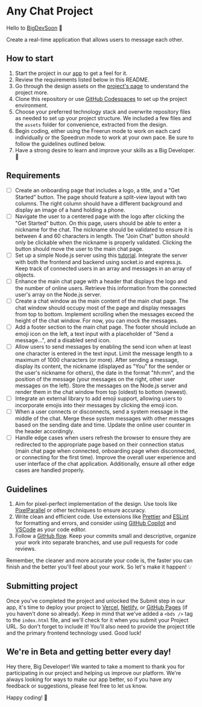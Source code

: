 # Any Chat Project

Hello to [BigDevSoon](https://bigdevsoon.me/) 👋

Create a real-time application that allows users to message each other.

## How to start

1. Start the project in our [app](https://app.bigdevsoon.me/projects/any-chat) to get a feel for it.
2. Review the requirements listed below in this README.
3. Go through the design assets on the [project's page](https://app.bigdevsoon.me/projects/any-chat) to understand the project more.
4. Clone this repository or use [GitHub Codespaces](https://github.com/features/codespaces) to set up the project environment.
5. Choose your preferred technology stack and overwrite repository files as needed to set up your project structure. We included a few files and the `assets` folder for convenience, extracted from the design.
6. Begin coding, either using the Freerun mode to work on each card individually or the Speedrun mode to work at your own pace. Be sure to follow the guidelines outlined below.
7. Have a strong desire to learn and improve your skills as a Big Developer. 🚀

## Requirements

- [ ] Create an onboarding page that includes a logo, a title, and a "Get Started" button. The page should feature a split-view layout with two columns. The right column should have a different background and display an image of a hand holding a phone.
- [ ] Navigate the user to a centered page with the logo after clicking the "Get Started" button. On this page, users should be able to enter a nickname for the chat. The nickname should be validated to ensure it is between 4 and 60 characters in length. The "Join Chat" button should only be clickable when the nickname is properly validated. Clicking the button should move the user to the main chat page.
- [ ] Set up a simple Node.js server using this [tutorial](https://socket.io/get-started/chat). Integrate the server with both the frontend and backend using socket.io and express.js. Keep track of connected users in an array and messages in an array of objects.
- [ ] Enhance the main chat page with a header that displays the logo and the number of online users. Retrieve this information from the connected user's array on the Node.js server.
- [ ] Create a chat window as the main content of the main chat page. The chat window should occupy most of the page and display messages from top to bottom. Implement scrolling when the messages exceed the height of the chat window. For now, you can mock the messages.
- [ ] Add a footer section to the main chat page. The footer should include an emoji icon on the left, a text input with a placeholder of "Send a message...", and a disabled send icon.
- [ ] Allow users to send messages by enabling the send icon when at least one character is entered in the text input. Limit the message length to a maximum of 1000 characters (or more). After sending a message, display its content, the nickname (displayed as "You" for the sender or the user's nickname for others), the date in the format "hh:mm", and the position of the message (your messages on the right, other user messages on the left). Store the messages on the Node.js server and render them in the chat window from top (oldest) to bottom (newest).
- [ ] Integrate an external library to add emoji support, allowing users to incorporate emojis into their messages by clicking the emoji icon.
- [ ] When a user connects or disconnects, send a system message in the middle of the chat. Merge these system messages with other messages based on the sending date and time. Update the online user counter in the header accordingly.
- [ ] Handle edge cases when users refresh the browser to ensure they are redirected to the appropriate page based on their connection status (main chat page when connected, onboarding page when disconnected, or connecting for the first time). Improve the overall user experience and user interface of the chat application. Additionally, ensure all other edge cases are handled properly.

## Guidelines

1. Aim for pixel-perfect implementation of the design. Use tools like [PixelParallel](https://chrome.google.com/webstore/detail/pixelparallel-by-htmlburg/iffnoibnepbcloaaagchjonfplimpkob?hl=en) or other techniques to ensure accuracy.
2. Write clean and efficient code. Use extensions like [Prettier](https://marketplace.visualstudio.com/items?itemName=esbenp.prettier-vscode) and [ESLint](https://marketplace.visualstudio.com/items?itemName=dbaeumer.vscode-eslint) for formatting and errors, and consider using [GitHub Copilot](https://github.com/features/copilot) and [VSCode](https://code.visualstudio.com/) as your code editor.
3. Follow a [GitHub flow](https://docs.github.com/en/get-started/quickstart/github-flow). Keep your commits small and descriptive, organize your work into separate branches, and use pull requests for code reviews.

Remember, the cleaner and more accurate your code is, the faster you can finish and the better you'll feel about your work.
So let's make it happen! 💡

## Submitting project

Once you've completed the project and unlocked the Submit step in our app, it's time to deploy your project to [Vercel](https://vercel.com/), [Netlify](https://www.netlify.com/), or [GitHub Pages](https://pages.github.com/) (if you haven't done so already). Keep in mind that we've added a `<bds />` tag to the `index.html` file, and we'll check for it when you submit your Project URL. So don't forget to include it! You'll also need to provide the project title and the primary frontend technology used. Good luck!

## We're in Beta and getting better every day!

Hey there, Big Developer! We wanted to take a moment to thank you for participating in our project and helping us improve our platform. We're always looking for ways to make our app better, so if you have any feedback or suggestions, please feel free to let us know.

Happy coding! 🚀

